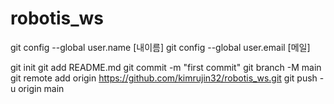 # robotis_ws

git config --global user.name [내이름]
git config --global user.email [메일]

git init
git add README.md
git commit -m "first commit"
git branch -M main
git remote add origin https://github.com/kimrujin32/robotis_ws.git
git push -u origin main
